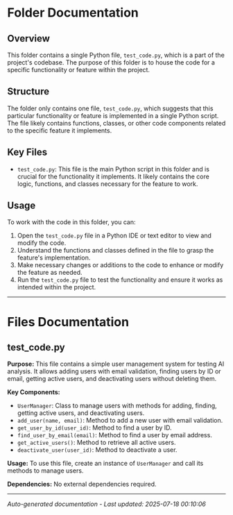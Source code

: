 # Folder Documentation

## Overview
This folder contains a single Python file, `test_code.py`, which is a part of the project's codebase. The purpose of this folder is to house the code for a specific functionality or feature within the project.

## Structure
The folder only contains one file, `test_code.py`, which suggests that this particular functionality or feature is implemented in a single Python script. The file likely contains functions, classes, or other code components related to the specific feature it implements.

## Key Files
- `test_code.py`: This file is the main Python script in this folder and is crucial for the functionality it implements. It likely contains the core logic, functions, and classes necessary for the feature to work.

## Usage
To work with the code in this folder, you can:
1. Open the `test_code.py` file in a Python IDE or text editor to view and modify the code.
2. Understand the functions and classes defined in the file to grasp the feature's implementation.
3. Make necessary changes or additions to the code to enhance or modify the feature as needed.
4. Run the `test_code.py` file to test the functionality and ensure it works as intended within the project.

---

# Files Documentation

## test_code.py

**Purpose:** This file contains a simple user management system for testing AI analysis. It allows adding users with email validation, finding users by ID or email, getting active users, and deactivating users without deleting them.

**Key Components:**
- `UserManager`: Class to manage users with methods for adding, finding, getting active users, and deactivating users.
- `add_user(name, email)`: Method to add a new user with email validation.
- `get_user_by_id(user_id)`: Method to find a user by ID.
- `find_user_by_email(email)`: Method to find a user by email address.
- `get_active_users()`: Method to retrieve all active users.
- `deactivate_user(user_id)`: Method to deactivate a user.

**Usage:** To use this file, create an instance of `UserManager` and call its methods to manage users.

**Dependencies:** No external dependencies required.

---
*Auto-generated documentation - Last updated: 2025-07-18 00:10:06*
